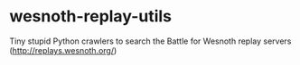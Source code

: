 # wesnoth-replay-utils
Tiny stupid Python crawlers to search the Battle for Wesnoth replay servers (http://replays.wesnoth.org/)
